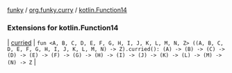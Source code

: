 [funky](../../index.md) / [org.funky.curry](../index.md) / [kotlin.Function14](.)

### Extensions for kotlin.Function14

| [curried](curried.md) | `fun <A, B, C, D, E, F, G, H, I, J, K, L, M, N, Z> ((A, B, C, D, E, F, G, H, I, J, K, L, M, N) -> Z).curried(): (A) -> (B) -> (C) -> (D) -> (E) -> (F) -> (G) -> (H) -> (I) -> (J) -> (K) -> (L) -> (M) -> (N) -> Z` |

